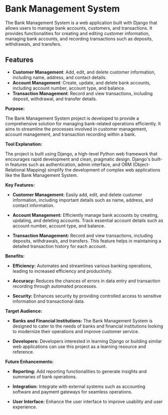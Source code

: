 # Bank Management System

The Bank Management System is a web application built with Django that allows users to manage bank accounts, customers, and transactions. It provides functionalities for creating and editing customer information, managing bank accounts, and recording transactions such as deposits, withdrawals, and transfers.

## Features

- **Customer Management**: Add, edit, and delete customer information, including name, address, and contact details.
- **Account Management**: Create, update, and delete bank accounts, including account number, account type, and balance.
- **Transaction Management**: Record and view transactions, including deposit, withdrawal, and transfer details.

**Purpose:**

The Bank Management System project is developed to provide a comprehensive solution for managing bank-related operations efficiently. It aims to streamline the processes involved in customer management, account management, and transaction recording within a bank.

**Tool Explanation:**

The project is built using Django, a high-level Python web framework that encourages rapid development and clean, pragmatic design. Django's built-in features such as authentication, admin interface, and ORM (Object-Relational Mapping) simplify the development of complex web applications like the Bank Management System.

**Key Features:**

- **Customer Management:** Easily add, edit, and delete customer information, including important details such as name, address, and contact information.
  
- **Account Management:** Efficiently manage bank accounts by creating, updating, and deleting accounts. Track essential account details such as account number, account type, and balance.
  
- **Transaction Management:** Record and view transactions, including deposits, withdrawals, and transfers. This feature helps in maintaining a detailed transaction history for each account.

**Benefits:**

- **Efficiency:** Automates and streamlines various banking operations, leading to increased efficiency and productivity.
  
- **Accuracy:** Reduces the chances of errors in data entry and transaction recording through automated processes.
  
- **Security:** Enhances security by providing controlled access to sensitive information and transactional data.

**Target Audience:**

- **Banks and Financial Institutions:** The Bank Management System is designed to cater to the needs of banks and financial institutions looking to modernize their operations and improve customer service.

- **Developers:** Developers interested in learning Django or building similar web applications can use this project as a learning resource and reference.

**Future Enhancements:**

- **Reporting:** Add reporting functionalities to generate insights and summaries of bank operations.
  
- **Integration:** Integrate with external systems such as accounting software and payment gateways for seamless operations.
  
- **User Interface:** Enhance the user interface to improve usability and user experience.

